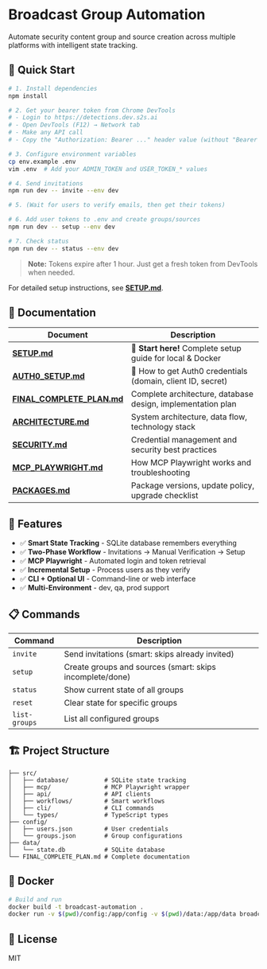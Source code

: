# Broadcast Group Automation

Automate security content group and source creation across multiple platforms with intelligent state tracking.

## 🚀 Quick Start

```bash
# 1. Install dependencies
npm install

# 2. Get your bearer token from Chrome DevTools
# - Login to https://detections.dev.s2s.ai
# - Open DevTools (F12) → Network tab
# - Make any API call
# - Copy the "Authorization: Bearer ..." header value (without "Bearer ")

# 3. Configure environment variables
cp env.example .env
vim .env  # Add your ADMIN_TOKEN and USER_TOKEN_* values

# 4. Send invitations
npm run dev -- invite --env dev

# 5. (Wait for users to verify emails, then get their tokens)

# 6. Add user tokens to .env and create groups/sources
npm run dev -- setup --env dev

# 7. Check status
npm run dev -- status --env dev
```

> **Note:** Tokens expire after 1 hour. Just get a fresh token from DevTools when needed.

For detailed setup instructions, see **[SETUP.md](./SETUP.md)**.

## 📖 Documentation

| Document | Description |
|----------|-------------|
| **[SETUP.md](./SETUP.md)** | 🚀 **Start here!** Complete setup guide for local & Docker |
| **[AUTH0_SETUP.md](./AUTH0_SETUP.md)** | 🔐 How to get Auth0 credentials (domain, client ID, secret) |
| **[FINAL_COMPLETE_PLAN.md](./FINAL_COMPLETE_PLAN.md)** | Complete architecture, database design, implementation plan |
| **[ARCHITECTURE.md](./ARCHITECTURE.md)** | System architecture, data flow, technology stack |
| **[SECURITY.md](./SECURITY.md)** | Credential management and security best practices |
| **[MCP_PLAYWRIGHT.md](./MCP_PLAYWRIGHT.md)** | How MCP Playwright works and troubleshooting |
| **[PACKAGES.md](./PACKAGES.md)** | Package versions, update policy, upgrade checklist |

## 🎯 Features

- ✅ **Smart State Tracking** - SQLite database remembers everything
- ✅ **Two-Phase Workflow** - Invitations → Manual Verification → Setup
- ✅ **MCP Playwright** - Automated login and token retrieval
- ✅ **Incremental Setup** - Process users as they verify
- ✅ **CLI + Optional UI** - Command-line or web interface
- ✅ **Multi-Environment** - dev, qa, prod support

## 📋 Commands

| Command | Description |
|---------|-------------|
| `invite` | Send invitations (smart: skips already invited) |
| `setup` | Create groups and sources (smart: skips incomplete/done) |
| `status` | Show current state of all groups |
| `reset` | Clear state for specific groups |
| `list-groups` | List all configured groups |

## 🏗️ Project Structure

```
├── src/
│   ├── database/          # SQLite state tracking
│   ├── mcp/               # MCP Playwright wrapper
│   ├── api/               # API clients
│   ├── workflows/         # Smart workflows
│   ├── cli/               # CLI commands
│   └── types/             # TypeScript types
├── config/
│   ├── users.json         # User credentials
│   └── groups.json        # Group configurations
├── data/
│   └── state.db           # SQLite database
└── FINAL_COMPLETE_PLAN.md # Complete documentation
```

## 🐳 Docker

```bash
# Build and run
docker build -t broadcast-automation .
docker run -v $(pwd)/config:/app/config -v $(pwd)/data:/app/data broadcast-automation invite --env dev
```

## 📝 License

MIT
